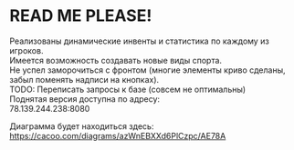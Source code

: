 # READ ME PLEASE!

Реализованы динамические инвенты и статистика по каждому из игроков.  
Имеется возможность создавать новые виды спорта.  
Не успел заморочиться с фронтом (многие элементы криво сделаны, забыл поменять надписи на кнопках).  
TODO: Переписать запросы к базе (совсем не оптимальны)  
Поднятая версия доступна по адресу:  
78.139.244.238:8080  
  
Диаграмма будет находиться здесь:  
https://cacoo.com/diagrams/azWnEBXXd6PlCzpc/AE78A  
